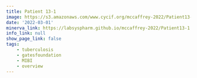 ```yaml
---
title: Patient 13-1
image: https://s3.amazonaws.com/www.cycif.org/mccaffrey-2022/Patient13-1/thumbnail--default.jpg
date: '2022-03-01'
minerva_link: https://labsyspharm.github.io/mccaffrey-2022/Patient13-1
info_link: null
show_page_link: false
tags:
    - tuberculosis
    - gatesfoundation
    - MIBI
    - overview
---
```

